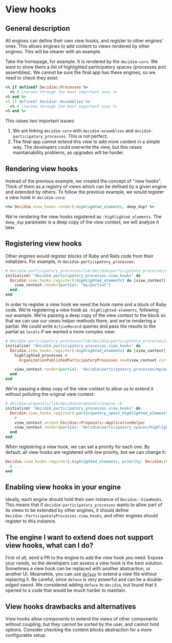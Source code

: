 # View hooks

## General description

All engines can define their own view hooks, and register to other engines' ones. This allows engines to add content to views rendered by other engines. This will be clearer with an example.

Take the homepage, for example. It is rendered by the `decidim-core`. We want to show there a list of highlighted participatory spaces (processes and assemblies). We cannot be sure the final app has these engines, so we need to check they exist:

```ruby
<% if defined? Decidim::Processes %>
  <% # iterate through the most important ones %>
<% end %>
<% if defined? Decidim::Assemblies %>
  <% # iterate through the most important ones %>
<% end %>
```

This raises two important issues:

1. We are linking `decidim-core` with `decidim-assemblies` and `decidim-participatory_processes`. This is not perfect.
1. The final app cannot extend this view to add more content in a simple way. The developers could overwrite the view, but this raises maintainability problems, as upgrades will be harder.

## Rendering view hooks

Instead of the previous example, we created the concept of "view hooks". Think of them as a registry of views which can be defined by a given engine and extended by others. To follow the previous example, we would register a view hook in `decidim-core`:

```ruby
<%= Decidim.view_hooks.render(:highlighted_elements, deep_dup) %>
```

We're rendering the view hooks registered as `:highlighted_elements`. The `deep_dup` parameter is a deep copy of the view context, we will analyze it later.

## Registering view hooks

Other engines would register blocks of Ruby and Rails code from their initializers. For example, in `decidim-participatory_processes`:

```ruby
# decidim-participatory_processes/lib/decidim/participatory_processes/engine.rb
initializer "decidim_participatory_processes.view_hooks" do
  Decidim.view_hooks.register(:highlighted_elements) do |view_context|
    view_context.render(partial: "my/partial")
  end
end
```

In order to register a view hook we need the hook name and a block of Ruby code. We're registering a view hook as `:highlighted-elements`, following our example. We're passing a deep copy of the view context to the block so that we can use our views helper methods there, and we're rendering a partial. We could write `ActiveRecord` queries and pass the results to the partial as `locals` if we wanted a more complex view:

```ruby
# decidim-participatory_processes/lib/decidim/participatory_processes/engine.rb
initializer "decidim_participatory_processes.view_hooks" do
  Decidim.view_hooks.register(:highlighted_elements) do |view_context|
    highlighted_processes =
      OrganizationPublishedParticipatoryProcesses.new(view_context.current_organization) | HighlightedParticipatoryProcesses.new

    view_context.render(partial: "decidim/participatory_processes/my/partial", locals: { highlighted_processes: highlighted_processes })
  end
end
```

We're passing a deep copy of the view context to allow us to extend it without polluting the original view context:

```ruby
# decidim-proposals/lib/decidim/proposals/engine.rb
initializer "decidim_participatory_processes.view_hooks" do
  Decidim.view_hooks.register(:participatory_space_highlighted_elements) do |view_context|
    # ...
    view_context.extend Decidim::Proposals::ApplicationHelper
    view_context.render(partial: "decidim/participatory_spaces/highlighted_proposals", locals: { })
  end
end
```

When registering a view hook, we can set a priority for each one. By default, all view hooks are registered with low priority, but we can change it:

```ruby
Decidim.view_hooks.register(:highlighted_elements, priority: Decidim::ViewHooks::HIGH_PRIORITY) do |view_context|
  # ...
end
```

## Enabling view hooks in your engine

Ideally, each engine should hold their own instance of `Decidim::ViewHooks`. This means that if `decidim-participatory_processes` wants to allow part of its views to be extended by other engines, it should define `Decidim::ParticipatoryProcesses.view_hooks`, and other engines should register to this instance.

## The engine I want to extend does not support view hooks, what can I do?

First of all, send a PR to the engine to add the view hook you need. Expose your needs, so the developers can assess a view hook is the best solution. Sometimes a view hook can be replaced with another abstraction, or another UI. Meanwhile, you can use [`deface`](https://github.com/spree/deface) to extend a view file without replacing it. Be careful, since `deface` is *very* powerful and can be a double-edged sword. We considered adding `deface` to `decidim`, but found that it opened to a code that would be much harder to maintain.

## View hooks drawbacks and alternatives

View hooks allow components to extend the views of other components without coupling, but they cannot be sorted by the user, and cannot hold options. Consider checking the content blocks abstraction for a more configurable setup.
